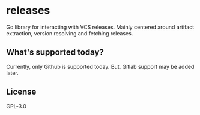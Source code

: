 # releases

Go library for interacting with VCS releases. Mainly centered around artifact extraction, version resolving and fetching releases.

## What's supported today?

Currently, only Github is supported today. But, Gitlab support may be added later.

## License

GPL-3.0
